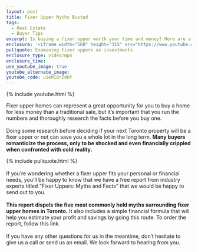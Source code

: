 ```yaml
---
layout: post
title: Fixer Upper Myths Busted
tags:
  - Real Estate
  - Buyer Tips
excerpt: Is buying a fixer upper worth your time and money? Here are a few ways to figure that out.
enclosure: '<iframe width="560" height="315" src="https://www.youtube.com/embed/FySGb9LaQwk?rel=0&amp;showinfo=0" frameborder="0" allowfullscreen></iframe>'
pullquote: Examining fixer uppers as investments
enclosure_type: video/mp4
enclosure_time:
use_youtube_image: true
youtube_alternate_image:
youtube_code: uieM18rZdHY
---
```



{% include youtube.html %}

Fixer upper homes can represent a great opportunity for you to buy a home for less money than a traditional sale, but it’s important that you run the numbers and thoroughly research the facts before you buy one.
<br>&nbsp;
<br>Doing some research before deciding if your next Toronto property will be a fixer upper or not can save you a whole lot in the long term. **Many buyers romanticize the process, only to be shocked and even financially crippled when confronted with cold reality.**

{% include pullquote.html %}
<br>&nbsp;
<br>If you’re wondering whether a fixer upper fits your personal or financial needs, you’ll be happy to know that we have a free report from industry experts titled “Fixer Uppers: Myths and Facts” that we would be happy to send out to you.&nbsp;
<br>&nbsp;
<br>**This report dispels the five most commonly held myths surrounding fixer upper homes in Toronto.** It also includes a simple financial formula that will help you estimate your profit and savings by going this route. To order the report, follow this link.
<br>&nbsp;
<br>If you have any other questions for us in the meantime, don’t hesitate to give us a call or send us an email. We look forward to hearing from you.